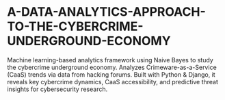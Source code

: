 # A-DATA-ANALYTICS-APPROACH-TO-THE-CYBERCRIME-UNDERGROUND-ECONOMY
Machine learning-based analytics framework using Naive Bayes to study the cybercrime underground economy. Analyzes Crimeware-as-a-Service (CaaS) trends via data from hacking forums. Built with Python &amp; Django, it reveals key cybercrime dynamics, CaaS accessibility, and predictive threat insights for cybersecurity research.
